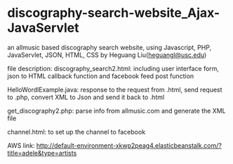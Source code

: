 discography-search-website_Ajax-JavaServlet
===========================================

an allmusic based discography search website, using Javascript, PHP, JavaServlet, JSON, HTML, CSS
by Heguang Liu(heguangl@usc.edu) 

file description:
discography_search2.html:
including user interface form, json to HTML callback function and facebook feed post function

HelloWordlExample.java:
response to the request from .html, send request to .php, convert XML to Json and send it back to .html 

get_discography2.php:
parse info from allmusic.com and generate the XML file

channel.html:
to set up the channel to facebook

AWS link:
http://default-environment-xkwp2peag4.elasticbeanstalk.com/?title=adele&type=artists




